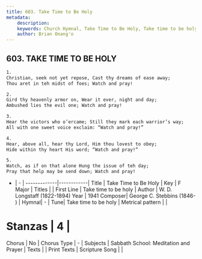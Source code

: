 ```yaml
---
title: 603. Take Time to Be Holy
metadata:
    description: 
    keywords: Church Hymnal, Take Time to Be Holy, Take time to be holy, 
    author: Brian Onang'o
---
```



## 603. TAKE TIME TO BE HOLY

```txt
1.
Christian, seek not yet repose, Cast thy dreams of ease away;
Thou aret in teh midst of foes; Watch and pray!

2.
Gird thy heavenly armor on, Wear it ever, night and day;
Ambushed lies the evil one; Watch and pray!

3.
Hear the victors who o’ercame; Still they mark each warrior’s way;
All with one sweet voice exclaim: “Watch and pray!”

4.
Hear, above all, hear thy Lord, Him thou lovest to obey;
Hide within thy heart His word; “Watch and pray!”

5.
Watch, as if on that alone Hung the issue of teh day;
Pray that help may be send down; Watch and pray!
```

- |   -  |
-------------|------------|
Title | Take Time to Be Holy |
Key | F Major |
Titles |  |
First Line | Take time to be holy |
Author | W. D. Longstaff (1822-1894)
Year | 1941
Composer| George C. Stebbins (1846- ) |
Hymnal|  - |
Tune| Take time to be holy |
Metrical pattern | |
# Stanzas | 4 |
Chorus | No |
Chorus Type | - |
Subjects | Sabbath School: Meditation and Prayer |
Texts |  |
Print Texts | 
Scripture Song |  |
  
